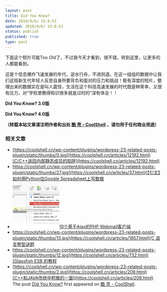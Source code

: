 ```yaml
---
layout: post
title: Did You Know?
date: 2010/9/6/ 15:8:53
updated: 2010/9/6/ 15:8:53
status: publish
published: true
type: post
---
```


下面这个短片可能Too Old了，不过我今天才看到，很不错，转到这里，让更多的人都能看到。


这是个信息爆炸飞速发展的年代，逆水行舟，不进则退。在这一组组的数据中让我们这班新生代年轻人反思自身所要背负和面对的压力和挑战！极有深度的短片，整理出来的数据实在是叫人震惊，生活在这个科技高速发展的时代既是种荣幸，又很有压力，对“学校里教得知识很多就是过时的”深有体会！！


**Did You Know? 3.0版**



**Did You Know? 4.0版**





**（转载本站文章请注明作者和出处 [酷 壳 – CoolShell](https://coolshell.cn/) ，请勿用于任何商业用途）**



### 相关文章

* [https://coolshell.cn/wp-content/plugins/wordpress-23-related-posts-plugin/static/thumbs/0.jpg](https://coolshell.cn/articles/12192.html)[C/C++返回内部静态成员的陷阱](https://coolshell.cn/articles/12192.html)
* [https://coolshell.cn/wp-content/plugins/wordpress-23-related-posts-plugin/static/thumbs/27.jpg](https://coolshell.cn/articles/37.html)[【引文】如何用Python往Google Spreadsheet上写数据](https://coolshell.cn/articles/37.html)
* [![10个基于Ajax的PHP Webmail客户端](../wp-content/uploads/2009/03/webmail1-150x150.jpg)](https://coolshell.cn/articles/154.html)[10个基于Ajax的PHP Webmail客户端](https://coolshell.cn/articles/154.html)
* [https://coolshell.cn/wp-content/plugins/wordpress-23-related-posts-plugin/static/thumbs/13.jpg](https://coolshell.cn/articles/1857.html)[C 语言整型谜题](https://coolshell.cn/articles/1857.html)
* [https://coolshell.cn/wp-content/plugins/wordpress-23-related-posts-plugin/static/thumbs/12.jpg](https://coolshell.cn/articles/732.html)[Glassfish ESB 的教程](https://coolshell.cn/articles/732.html)
* [https://coolshell.cn/wp-content/plugins/wordpress-23-related-posts-plugin/static/thumbs/2.jpg](https://coolshell.cn/articles/209.html)[C++和JAVA传统中积极的一面](https://coolshell.cn/articles/209.html)
The post [Did You Know?](https://coolshell.cn/articles/2917.html) first appeared on [酷 壳 - CoolShell](https://coolshell.cn).